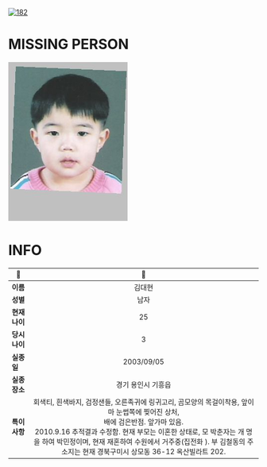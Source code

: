 [![182](https://img.shields.io/badge/%EC%8B%A4%EC%A2%85%EC%8B%A0%EA%B3%A0%EB%8A%94%20%EA%B5%AD%EB%B2%88%EC%97%86%EC%9D%B4-182-blue)](http://safe182.go.kr/index.do)

# MISSING PERSON

<img src="./missing_person.jpg">

# INFO

|🔑|💎|
|--|:--:|
|**이름**|김대현|
|**성별**|남자|
|**현재 나이**|25|
|**당시 나이**|3|
|**실종일**|2003/09/05|
|**실종 장소**|경기 용인시 기흥읍 |
|**특이사항**|회색티, 흰색바지, 검정샌들, 오른족귀에 링귀고리,  곰모양의 목걸이착용, 앞이마 눈썹쪽에 찢어진 상처,</br>배에 검은반점. 앞가마 있음.</br>2010.9.16 추적결과 수정함. 현재 부모는 이혼한 상태로, 모 박춘자는 개 명을 하여 박민정이며, 현재 재혼하여 수원에서 거주중(집전화  ). 부 김철동의 주소지는 현재 경북구미시 상모동 36-12 옥산빌라트 202.|
